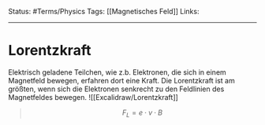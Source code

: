 Status: #Terms/Physics 
Tags: [[Magnetisches Feld]]
Links:
___
# Lorentzkraft
Elektrisch geladene Teilchen, wie z.b. Elektronen, die sich in einem Magnetfeld bewegen, erfahren dort eine Kraft.
Die Lorentzkraft ist am größten, wenn sich die Elektronen senkrecht zu den Feldlinien des Magnetfeldes bewegen. 
![[Excalidraw/Lorentzkraft]]

>$$F_L=e\cdot v\cdot B$$
